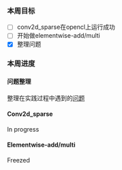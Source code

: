 ### 本周目标
- [ ] conv2d_sparse在opencl上运行成功
- [ ] 开始做elementwise-add/multi
- [x] 整理问题

### 本周进度
#### 问题整理
整理在实践过程中遇到的[问题](https://github.com/acada-sjtu/EdgeTraining/blob/master/Doc/Weekly-Report/Some%20question%20we%20met%20in%20the%20paper.md)


#### Conv2d_sparse
In progress

#### Elementwise-add/multi
Freezed
